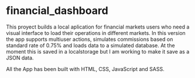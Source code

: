 # financial_dashboard

This proyect builds a local aplication for financial markets users who need a visual interface to load their operations in different markets. In this version the app supports multiuser actions, simulates commissions based on standard rate of 0.75% and loads data to a simulated database. At the moment this is saved in a localstorage but I am working to make it save as a JSON data.


All the App has been built with HTML, CSS, JavaScript and SASS.
